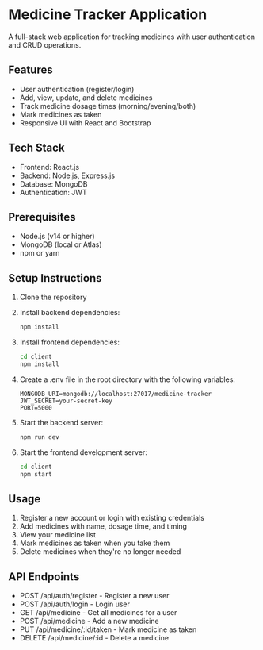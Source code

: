 # Medicine Tracker Application

A full-stack web application for tracking medicines with user authentication and CRUD operations.

## Features

- User authentication (register/login)
- Add, view, update, and delete medicines
- Track medicine dosage times (morning/evening/both)
- Mark medicines as taken
- Responsive UI with React and Bootstrap

## Tech Stack

- Frontend: React.js
- Backend: Node.js, Express.js
- Database: MongoDB
- Authentication: JWT

## Prerequisites

- Node.js (v14 or higher)
- MongoDB (local or Atlas)
- npm or yarn

## Setup Instructions

1. Clone the repository
2. Install backend dependencies:
   ```bash
   npm install
   ```

3. Install frontend dependencies:
   ```bash
   cd client
   npm install
   ```

4. Create a .env file in the root directory with the following variables:
   ```
   MONGODB_URI=mongodb://localhost:27017/medicine-tracker
   JWT_SECRET=your-secret-key
   PORT=5000
   ```

5. Start the backend server:
   ```bash
   npm run dev
   ```

6. Start the frontend development server:
   ```bash
   cd client
   npm start
   ```

## Usage

1. Register a new account or login with existing credentials
2. Add medicines with name, dosage time, and timing
3. View your medicine list
4. Mark medicines as taken when you take them
5. Delete medicines when they're no longer needed

## API Endpoints

- POST /api/auth/register - Register a new user
- POST /api/auth/login - Login user
- GET /api/medicine - Get all medicines for a user
- POST /api/medicine - Add a new medicine
- PUT /api/medicine/:id/taken - Mark medicine as taken
- DELETE /api/medicine/:id - Delete a medicine 